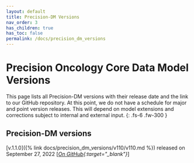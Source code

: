 ```yaml
---
layout: default
title: Precision-DM Versions
nav_order: 3
has_children: true
has_toc: false
permalink: /docs/precision_dm_versions
---
```


# Precision Oncology Core Data Model Versions

This page lists all Precision-DM versions with their release date and the link to our GitHub repository. At this point, we do not have a schedule for major and point version releases. This will depend on  model extensions and corrections subject to internal and external input. 
{: .fs-6 .fw-300 }

## Precision-DM versions

[v.1.1.0]({% link docs/precision_dm_versions/v110/v110.md %}) released on September 27, 2022 [*[On GitHub](https://github.com/PrecisionOncology/Precision-DM-repo/){:target="_blank"}*]
